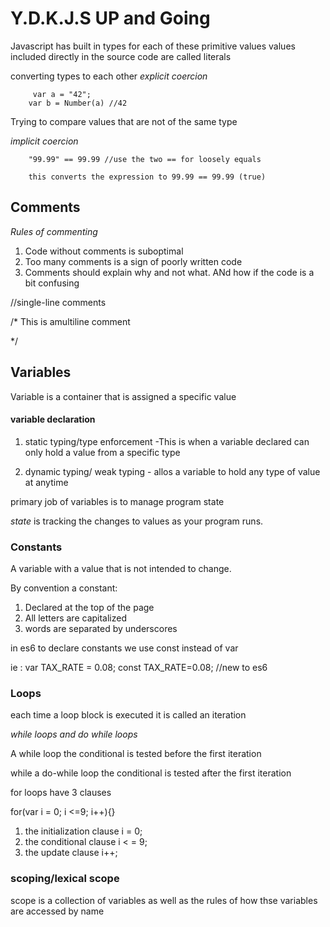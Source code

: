 # Y.D.K.J.S UP and Going

Javascript has built in types for each of these primitive values
values included directly in the source code are called literals

converting types to each other 
*explicit coercion*

```
	 var a = "42";
	var b = Number(a) //42
```
Trying to compare values that are not of the same type 

*implicit coercion*

```
	"99.99" == 99.99 //use the two == for loosely equals 

	this converts the expression to 99.99 == 99.99 (true)
```

##  Comments

 *Rules of commenting*
1. Code without comments is suboptimal
2. Too many comments is  a sign of poorly written code
3. Comments should explain why and not what. ANd how if the code is a bit confusing

//single-line comments

/*
	This is amultiline comment

*/

## Variables

Variable is a container that is assigned a specific value

#### variable declaration

1. static typing/type enforcement -This is when a variable declared can only
hold a value from a specific type 

2. dynamic typing/ weak typing - allos a variable to hold any type of value
at anytime

primary job of variables is to manage program state

*state* is tracking the changes to values as your program runs.


### Constants
A variable with a value that is not intended to change.

By convention a constant:

1. Declared at the top of the page
2. All letters are capitalized
3. words are separated by underscores

in es6 to declare constants we use const instead of var

ie :
	 var TAX_RATE = 0.08;
	 const TAX_RATE=0.08; //new to es6

### Loops
each time a loop block is executed it is called an iteration

*while loops and do while loops*

A while loop the conditional is tested before the first iteration

while a do-while loop the conditional is tested after the first iteration

for loops have 3 clauses

for(var i = 0; i <=9; i++){}

1. the initialization clause  i = 0;
2. the conditional clause i < = 9;
3. the update clause i++;


### scoping/lexical scope
scope is a collection of variables as well as the rules of how thse 
variables are accessed by name

